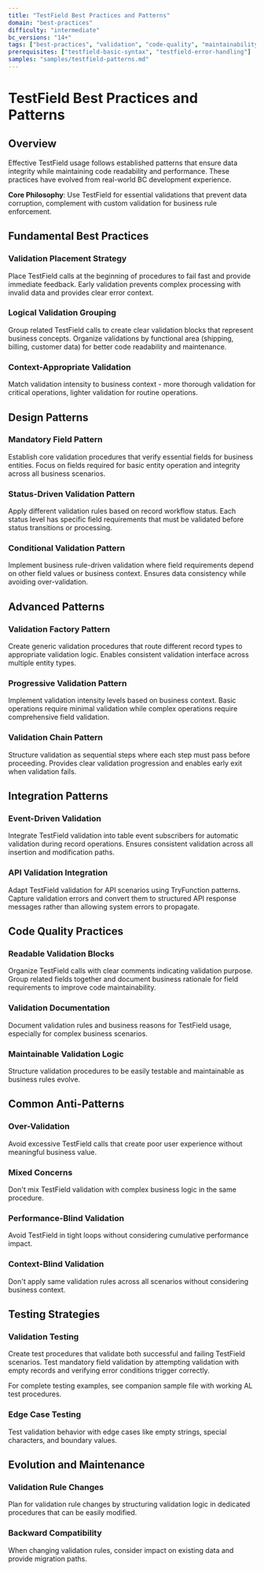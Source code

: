 ```yaml
---
title: "TestField Best Practices and Patterns"
domain: "best-practices"
difficulty: "intermediate"
bc_versions: "14+"
tags: ["best-practices", "validation", "code-quality", "maintainability"]
prerequisites: ["testfield-basic-syntax", "testfield-error-handling"]
samples: "samples/testfield-patterns.md"
---
```


# TestField Best Practices and Patterns

## Overview

Effective TestField usage follows established patterns that ensure data integrity while maintaining code readability and performance. These practices have evolved from real-world BC development experience.

**Core Philosophy**: Use TestField for essential validations that prevent data corruption, complement with custom validation for business rule enforcement.

## Fundamental Best Practices

### Validation Placement Strategy
Place TestField calls at the beginning of procedures to fail fast and provide immediate feedback. Early validation prevents complex processing with invalid data and provides clear error context.

### Logical Validation Grouping
Group related TestField calls to create clear validation blocks that represent business concepts. Organize validations by functional area (shipping, billing, customer data) for better code readability and maintenance.

### Context-Appropriate Validation
Match validation intensity to business context - more thorough validation for critical operations, lighter validation for routine operations.

## Design Patterns

### Mandatory Field Pattern
Establish core validation procedures that verify essential fields for business entities. Focus on fields required for basic entity operation and integrity across all business scenarios.

### Status-Driven Validation Pattern
Apply different validation rules based on record workflow status. Each status level has specific field requirements that must be validated before status transitions or processing.

### Conditional Validation Pattern
Implement business rule-driven validation where field requirements depend on other field values or business context. Ensures data consistency while avoiding over-validation.

## Advanced Patterns

### Validation Factory Pattern
Create generic validation procedures that route different record types to appropriate validation logic. Enables consistent validation interface across multiple entity types.

### Progressive Validation Pattern
Implement validation intensity levels based on business context. Basic operations require minimal validation while complex operations require comprehensive field validation.

### Validation Chain Pattern
Structure validation as sequential steps where each step must pass before proceeding. Provides clear validation progression and enables early exit when validation fails.

## Integration Patterns

### Event-Driven Validation
Integrate TestField validation into table event subscribers for automatic validation during record operations. Ensures consistent validation across all insertion and modification paths.

### API Validation Integration
Adapt TestField validation for API scenarios using TryFunction patterns. Capture validation errors and convert them to structured API response messages rather than allowing system errors to propagate.

## Code Quality Practices

### Readable Validation Blocks
Organize TestField calls with clear comments indicating validation purpose. Group related fields together and document business rationale for field requirements to improve code maintainability.

### Validation Documentation
Document validation rules and business reasons for TestField usage, especially for complex business scenarios.

### Maintainable Validation Logic
Structure validation procedures to be easily testable and maintainable as business rules evolve.

## Common Anti-Patterns

### Over-Validation
Avoid excessive TestField calls that create poor user experience without meaningful business value.

### Mixed Concerns
Don't mix TestField validation with complex business logic in the same procedure.

### Performance-Blind Validation
Avoid TestField in tight loops without considering cumulative performance impact.

### Context-Blind Validation
Don't apply same validation rules across all scenarios without considering business context.

## Testing Strategies

### Validation Testing
Create test procedures that validate both successful and failing TestField scenarios. Test mandatory field validation by attempting validation with empty records and verifying error conditions trigger correctly.

For complete testing examples, see companion sample file with working AL test procedures.

### Edge Case Testing
Test validation behavior with edge cases like empty strings, special characters, and boundary values.

## Evolution and Maintenance

### Validation Rule Changes
Plan for validation rule changes by structuring validation logic in dedicated procedures that can be easily modified.

### Backward Compatibility
When changing validation rules, consider impact on existing data and provide migration paths.

